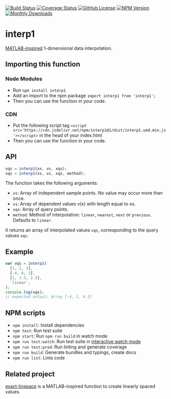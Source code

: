 [![Build Status](https://github.com/Symmetronic/interp1/workflows/build/badge.svg?branch=main)](https://github.com/Symmetronic/interp1/actions?query=workflow%3Abuild+branch%3Amain) [![Coverage Status](https://coveralls.io/repos/github/Symmetronic/interp1/badge.svg?branch=main)](https://coveralls.io/github/Symmetronic/interp1?branch=main) [![GitHub License](https://img.shields.io/github/license/Symmetronic/interp1)](https://github.com/Symmetronic/interp1/blob/main/LICENSE) [![NPM Version](https://img.shields.io/npm/v/interp1)](https://www.npmjs.com/package/interp1) [![Monthly Downloads](https://img.shields.io/npm/dm/interp1)](https://npmcharts.com/compare/interp1?minimal=true)

# interp1

[MATLAB-inspired](https://www.mathworks.com/help/matlab/ref/interp1.html) 1-dimensional data interpolation.

## Importing this function

### Node Modules

- Run `npm install interp1`
- Add an import to the npm package `import interp1 from 'interp1';`
- Then you can use the function in your code.

### CDN

- Put the following script tag `<script src='https://cdn.jsdelivr.net/npm/interp1@1/dist/interp1.umd.min.js'></script>` in the head of your index.html
- Then you can use the function in your code.

## API

```javascript
vqs = interp1(xs, vs, xqs);
vqs = interp1(xs, vs, xqs, method);
```

The function takes the following arguments:

- `xs`: Array of independent sample points. No value may occur more than once.
- `vs`: Array of dependent values v(x) with length equal to xs.
- `xqs`: Array of query points.
- `method`: Method of interpolation: `linear`, `nearest`, `next` or `previous`. Defaults to `linear`.

It returns an array of interpolated values `vqs`, corresponding to the query values `xqs`.

## Example

```javascript
var vqs = interp1(
  [1, 2, 3],
  [-4, 6, 3],
  [1, 1.5, 2.5],
  'linear',
);
console.log(vqs);
// expected output: Array [-4, 1, 4.5]
```

## NPM scripts

- `npm install`: Install dependencies
- `npm test`: Run test suite
- `npm start`: Run `npm run build` in watch mode
- `npm run test:watch`: Run test suite in [interactive watch mode](http://facebook.github.io/jest/docs/cli.html#watch)
- `npm run test:prod`: Run linting and generate coverage
- `npm run build`: Generate bundles and typings, create docs
- `npm run lint`: Lints code

## Related project

[exact-linspace](https://github.com/Symmetronic/exact-linspace) is a MATLAB-inspired function to create linearly spaced values.
